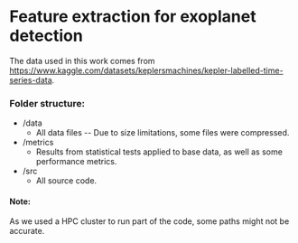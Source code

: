 # Feature extraction for exoplanet detection

The data used in this work comes from https://www.kaggle.com/datasets/keplersmachines/kepler-labelled-time-series-data.

### Folder structure:

* /data
  * All data files -- Due to size limitations, some files were compressed.
* /metrics
  * Results from statistical tests applied to base data, as well as some performance metrics.  
* /src
  * All source code.

#### Note:

As we used a HPC cluster to run part of the code, some paths might not be accurate.
